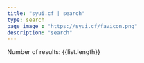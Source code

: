 ```yaml
---
title: "syui.cf | search"
type: search
page_image : "https://syui.cf/favicon.png"
description: "search"
---
```


<div id="app">
  <mysearchbtn :search.sync="search"></mysearchbtn>
  <p>Number of results: {{list.length}}</p>
  <mylist :list="list"></mylist>
</div>
<script src='https://cdnjs.cloudflare.com/ajax/libs/vue/2.5.22/vue.min.js'></script>
<script src='https://cdnjs.cloudflare.com/ajax/libs/axios/0.18.0/axios.min.js'></script>
<script src='https://cdnjs.cloudflare.com/ajax/libs/lunr.js/2.3.5/lunr.min.js'></script><script  src="/search/script.js"></script>
